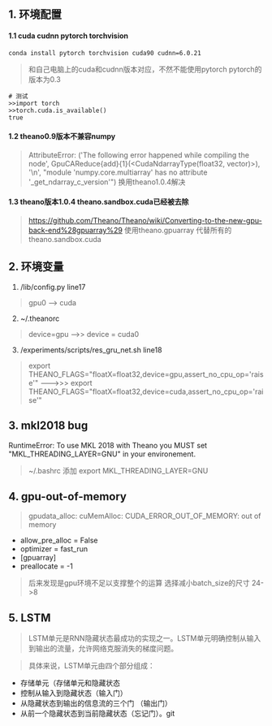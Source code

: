 ## 1. 环境配置
#### 1.1 cuda cudnn pytorch torchvision
```
conda install pytorch torchvision cuda90 cudnn=6.0.21
```
> 和自己电脑上的cuda和cudnn版本对应，不然不能使用pytorch
> pytorch的版本为0.3
```
# 测试
>>import torch
>>torch.cuda.is_available()
true
```

#### 1.2 theano0.9版本不兼容numpy
> AttributeError: ('The following error happened while compiling the node', GpuCAReduce{add}{1}(<CudaNdarrayType(float32, vector)>), '\n', "module 'numpy.core.multiarray' has no attribute '_get_ndarray_c_version'")
> 换用theano1.0.4解决

#### 1.3 theano版本1.0.4 theano.sandbox.cuda已经被去除
> https://github.com/Theano/Theano/wiki/Converting-to-the-new-gpu-back-end%28gpuarray%29
> 使用theano.gpuarray 代替所有的 theano.sandbox.cuda

## 2. 环境变量
1. /lib/config.py line17
> gpu0 --> cuda

2. ~/.theanorc
> device=gpu -->> device = cuda0

3. /experiments/scripts/res_gru_net.sh line18
> export THEANO_FLAGS="floatX=float32,device=gpu,assert_no_cpu_op='raise'" --->>>
> export THEANO_FLAGS="floatX=float32,device=cuda,assert_no_cpu_op='raise'"

## 3. mkl2018 bug
RuntimeError: To use MKL 2018 with Theano you MUST set "MKL_THREADING_LAYER=GNU" in your environement.
> ~/.bashrc 添加
> export MKL_THREADING_LAYER=GNU

## 4. gpu-out-of-memory
> gpudata_alloc: cuMemAlloc: CUDA_ERROR_OUT_OF_MEMORY: out of memory
+ allow_pre_alloc = False
+ optimizer = fast_run
+ [gpuarray]
+ preallocate = -1
> 后来发现是gpu环境不足以支撑整个的运算
> 选择减小batch_size的尺寸 24->8

## 5. LSTM
> LSTM单元是RNN隐藏状态最成功的实现之一。LSTM单元明确控制从输入到输出的流量，允许网络克服消失的梯度问题。 

> 具体来说，LSTM单元由四个部分组成：
+ 存储单元（存储单元和隐藏状态
+ 控制从输入到隐藏状态（输入门）
+ 从隐藏状态到输出的信息流的三个门 （输出门）
+ 从前一个隐藏状态到当前隐藏状态（忘记门）。git